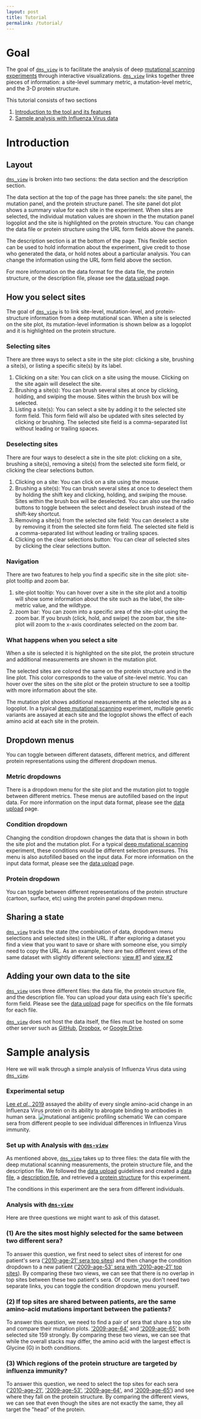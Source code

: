 ```yaml
---
layout: post
title: Tutorial
permalink: /tutorial/
---
```


# Goal
The goal of <a href="https://dms-view.github.io" target="_blank">`dms_view`</a> is to facilitate the analysis of deep [mutational scanning experiments](/docs/dms) through interactive visualizations.
<a href="https://dms-view.github.io" target="_blank">`dms_view`</a> links together three pieces of information: a site-level summary metric, a mutation-level metric, and the 3-D protein structure.

This tutorial consists of two sections
1. [Introduction to the tool and its features](#introduction)
2. [Sample analysis with Influenza Virus data](#sample-analysis)

# Introduction

## Layout

<a href="https://dms-view.github.io" target="_blank">`dms_view`</a> is broken into two sections: the data section and the description section.

The data section at the top of the page has three panels: the site panel, the mutation panel, and the protein structure panel.
The site panel dot plot shows a summary value for each site in the experiment.
When sites are selected, the individual mutation values are shown in the the mutation panel logoplot and the site is highlighted on the protein structure.
You can change the data file or protein structure using the URL form fields above the panels.

The description section is at the bottom of the page.
This flexible section can be used to hold information about the experiment, give credit to those who generated the data, or hold notes about a particular analysis.
You can change the information using the URL form field above the section.

For more information on the data format for the data file, the protein structure, or the description file, please see the [data upload](/docs/dataupload) page.

## How you select sites
The goal of <a href="https://dms-view.github.io" target="_blank">`dms_view`</a> is to link site-level, mutation-level, and protein-structure information from a deep mutational scan.
When a site is selected on the site plot, its mutation-level information is shown below as a logoplot and it is highlighted on the protein structure.

### Selecting sites
There are three ways to select a site in the site plot: clicking a site, brushing a site(s), or listing a specific site(s) by its label.

1. Clicking on a site: You can click on a site using the mouse. Clicking on the site again will deselect the site.  
2. Brushing a site(s): You can brush several sites at once by clicking, holding, and swiping the mouse. Sites within the brush box will be selected.
3. Listing a site(s): You can select a site by adding it to the selected site form field. This form field will also be updated with sites selected by clicking or brushing. The selected site field is a comma-separated list without leading or trailing spaces.

### Deselecting sites
There are four ways to deselect a site in the site plot: clicking on a site, brushing a site(s), removing a site(s) from the selected site form field, or clicking the clear selections button.

1. Clicking on a site: You can click on a site using the mouse.
2. Brushing a site(s): You can brush several sites at once to deselect them by holding the shift key and clicking, holding, and swiping the mouse. Sites within the brush box will be deselected. You can also use the radio buttons to toggle between the select and deselect brush instead of the shift-key shortcut.
3. Removing a site(s) from the selected site field: You can deselect a site by removing it from the selected site form field. The selected site field is a comma-separated list without leading or trailing spaces.
4. Clicking on the clear selections button: You can clear _all_ selected sites by clicking the clear selections button.

### Navigation

There are two features to help you find a specific site in the site plot: site-plot tooltip and zoom bar.

1. site-plot tooltip: You can hover over a site in the site plot and a tooltip will show some information about the site such as the label, the site-metric value, and the wildtype.
2. zoom bar: You can zoom into a specific area of the site-plot using the zoom bar. If you brush (click, hold, and swipe) the zoom bar, the site-plot will zoom to the x-axis coordinates selected on the zoom bar.

### What happens when you select a site

When a site is selected it is highlighted on the site plot, the protein structure and additional measurements are shown in the mutation plot.

The selected sites are colored the same on the protein structure and in the line plot.
This color corresponds to the value of site-level metric.
You can hover over the sites on the site plot or the protein structure to see a tooltip with more information about the site.

The mutation plot shows additional measurements at the selected site as a logoplot.
In a typical [deep mutational scanning](/docs/dms) experiment, multiple genetic variants are assayed at each site and the logoplot shows the effect of each amino acid at each site in the protein.

## Dropdown menus

You can toggle between different datasets, different metrics, and different protein representations using the different dropdown menus.

### Metric dropdowns

There is a dropdown menu for the site plot and the mutation plot to toggle between different metrics.
These menus are autofilled based on the input data.
For more information on the input data format, please see the [data upload](/docs/dataupload) page.

### Condition dropdown

Changing the condition dropdown changes the data that is shown in both the site plot and the mutation plot.
For a typical [deep mutational scanning](/docs/dms) experiment, these conditions would be different selection pressures.
This menu is also autofilled based on the input data.
For more information on the input data format, please see the [data upload](/docs/dataupload) page.

### Protein dropdown

You can toggle between different representations of the protein structure (cartoon, surface, etc) using the protein panel dropdown menu.  

## Sharing a state

<a href="https://dms-view.github.io" target="_blank">`dms_view`</a> tracks the state (the combination of data, dropdown menu selections and selected sites) in the URL.
If after exploring a dataset you find a view that you want to save or share with someone else, you simply need to copy the URL.
As an example, here are two different views of the same dataset with slightly different selections: <a href="https://dms-view.github.io/?markdown-url=https%3A%2F%2Fraw.githubusercontent.com%2Fdms-view%2Fdms-view.github.io%2Fmaster%2Flee2019mapping.md&data-url=https%3A%2F%2Fraw.githubusercontent.com%2Fdms-view%2Fdms-view.github.io%2Fmaster%2Fflu_dms-view.csv&condition=2010-age-21&site_metric=site_Positive+Differential+Selection&mutation_metric=mut_Differential+Selection&selected_sites=144%2C157%2C159%2C160%2C189%2C193%2C222%2C224&pdb-url=https%3A%2F%2Fraw.githubusercontent.com%2Fdms-view%2Fdms-view.github.io%2Fmaster%2F4O5N_trimer.pdb" target="_blank">view #1</a> and <a href="https://dms-view.github.io/?markdown-url=https%3A%2F%2Fraw.githubusercontent.com%2Fdms-view%2Fdms-view.github.io%2Fmaster%2Flee2019mapping.md&data-url=https%3A%2F%2Fraw.githubusercontent.com%2Fdms-view%2Fdms-view.github.io%2Fmaster%2Fflu_dms-view.csv&condition=2009-age-53&site_metric=site_Positive+Differential+Selection&mutation_metric=mut_Differential+Selection&selected_sites=144%2C157%2C159%2C160%2C189%2C193%2C222%2C224&pdb-url=https%3A%2F%2Fraw.githubusercontent.com%2Fdms-view%2Fdms-view.github.io%2Fmaster%2F4O5N_trimer.pdb" target="_blank">view #2</a>

## Adding your own data to the site

<a href="https://dms-view.github.io" target="_blank">`dms_view`</a> uses three different files: the data file, the protein structure file, and the description file.
You can upload your data using each file's specific form field. Please see the [data upload](/docs/dataupload) page for specifics on the file formats for each file.

<a href="https://dms-view.github.io" target="_blank">`dms_view`</a> does not host the data itself, the files must be hosted on some other server such as [GitHub](https://www.github.com), [Dropbox](https://www.dropbox.com), or [Google Drive](https://www.google.com/drive/).

# Sample analysis

Here we will walk through a simple analysis of Influenza Virus data using <a href="https://dms-view.github.io" target="_blank">`dms_view`</a>.

### Experimental setup

[Lee _et al_., 2019](https://elifesciences.org/articles/49324) assayed the ability of every single amino-acid change in an Influenza Virus protein on its ability to abrogate binding to antibodies in human sera.
![mutational antigenic profiling schematic](/images/map_schematic.png)
We can compare sera from different people to see individual differences in Influenza Virus immunity.

### Set up with Analysis with [`dms-view`](jbloomlab.github.io/dms-view)

As mentioned above, <a href="https://dms-view.github.io" target="_blank">`dms_view`</a> takes up to three files: the data file with the deep mutational scanning measurements, the protein structure file, and the description file.
We followed the [data upload](/docs/dataupload) guidelines and created a [data file](https://github.com/jbloomlab/dms-view/blob/master/docs/_data/IAV/flu_dms-view.csv), a [description file](https://github.com/jbloomlab/dms-view/blob/master/docs/_data/IAV/lee2019mapping.md), and retrieved a [protein structure](https://github.com/jbloomlab/dms-view/blob/master/docs/_data/IAV/4O5N_trimer.pdb) for this experiment.

The conditions in this experiment are the sera from different individuals.

### Analysis with [`dms-view`](jbloomlab.github.io/dms-view)

Here are three questions we might want to ask of this dataset.

### (1) Are the sites most highly selected for the same between two different sera?

To answer this question, we first need to select sites of interest for one patient's sera (<a href="https://dms-view.github.io/?markdown-url=https%3A%2F%2Fraw.githubusercontent.com%2Fdms-view%2Fdms-view.github.io%2Fmaster%2Flee2019mapping.md&pdb-url=https%3A%2F%2Fraw.githubusercontent.com%2Fdms-view%2Fdms-view.github.io%2Fmaster%2F4O5N_trimer.pdb&data-url=https%3A%2F%2Fraw.githubusercontent.com%2Fdms-view%2Fdms-view.github.io%2Fmaster%2Fflu_dms-view.csv&condition=2010-age-21&site_metric=site_Positive+Differential+Selection&mutation_metric=mut_Differential+Selection&selected_sites=144%2C159%2C193%2C222%2C244" target="_blank">'2010-age-21' sera top sites</a>) and then change the condition dropdown to a new patient (<a href="https://dms-view.github.io/?markdown-url=https%3A%2F%2Fraw.githubusercontent.com%2Fdms-view%2Fdms-view.github.io%2Fmaster%2Flee2019mapping.md&pdb-url=https%3A%2F%2Fraw.githubusercontent.com%2Fdms-view%2Fdms-view.github.io%2Fmaster%2F4O5N_trimer.pdb&data-url=https%3A%2F%2Fraw.githubusercontent.com%2Fdms-view%2Fdms-view.github.io%2Fmaster%2Fflu_dms-view.csv&condition=2009-age-53&site_metric=site_Positive+Differential+Selection&mutation_metric=mut_Differential+Selection&selected_sites=144%2C159%2C193%2C222%2C244" target="_blank">'2009-age-53' sera with '2010-age-21' top sites</a>).
By comparing these two views, we can see that there is no overlap in top sites between these two patient's sera.
Of course, you don't need two separate links, you can toggle the condition dropdown menu yourself.

### (2) If top sites are shared between patients, are the same amino-acid mutations important between the patients?

To answer this question, we need to find a pair of sera that share a top site and compare their mutation plots.
<a href="https://dms-view.github.io/?markdown-url=https%3A%2F%2Fraw.githubusercontent.com%2Fdms-view%2Fdms-view.github.io%2Fmaster%2Flee2019mapping.md&pdb-url=https%3A%2F%2Fraw.githubusercontent.com%2Fdms-view%2Fdms-view.github.io%2Fmaster%2F4O5N_trimer.pdb&data-url=https%3A%2F%2Fraw.githubusercontent.com%2Fdms-view%2Fdms-view.github.io%2Fmaster%2Fflu_dms-view.csv&condition=2009-age-64&site_metric=site_Positive+Differential+Selection&mutation_metric=mut_Differential+Selection&selected_sites=159" target="_blank">'2009-age-64'</a> and <a href="https://dms-view.github.io/?markdown-url=https%3A%2F%2Fraw.githubusercontent.com%2Fdms-view%2Fdms-view.github.io%2Fmaster%2Flee2019mapping.md&pdb-url=https%3A%2F%2Fraw.githubusercontent.com%2Fdms-view%2Fdms-view.github.io%2Fmaster%2F4O5N_trimer.pdb&data-url=https%3A%2F%2Fraw.githubusercontent.com%2Fdms-view%2Fdms-view.github.io%2Fmaster%2Fflu_dms-view.csv&condition=2009-age-65&site_metric=site_Positive+Differential+Selection&mutation_metric=mut_Differential+Selection&selected_sites=159" target="_blank">'2009-age-65'</a> both selected site 159 strongly.
By comparing these two views, we can see that while the overall stacks may differ, the amino acid with the largest effect is Glycine (G) in both conditions.

### (3) Which regions of the protein structure are targeted by influenza immunity?

To answer this question, we need to select the top sites for each sera (<a href="https://dms-view.github.io/?markdown-url=https%3A%2F%2Fraw.githubusercontent.com%2Fdms-view%2Fdms-view.github.io%2Fmaster%2Flee2019mapping.md&pdb-url=https%3A%2F%2Fraw.githubusercontent.com%2Fdms-view%2Fdms-view.github.io%2Fmaster%2F4O5N_trimer.pdb&data-url=https%3A%2F%2Fraw.githubusercontent.com%2Fdms-view%2Fdms-view.github.io%2Fmaster%2Fflu_dms-view.csv&condition=2010-age-21&site_metric=site_Positive+Differential+Selection&mutation_metric=mut_Differential+Selection&selected_sites=144%2C159%2C193%2C222" target="_blank">'2010-age-21'</a>, <a href="https://dms-view.github.io/?markdown-url=https%3A%2F%2Fraw.githubusercontent.com%2Fdms-view%2Fdms-view.github.io%2Fmaster%2Flee2019mapping.md&pdb-url=https%3A%2F%2Fraw.githubusercontent.com%2Fdms-view%2Fdms-view.github.io%2Fmaster%2F4O5N_trimer.pdb&data-url=https%3A%2F%2Fraw.githubusercontent.com%2Fdms-view%2Fdms-view.github.io%2Fmaster%2Fflu_dms-view.csv&condition=2009-age-53&site_metric=site_Positive+Differential+Selection&mutation_metric=mut_Differential+Selection&selected_sites=157%2C160" target="_blank">'2009-age-53'</a>, <a href="https://dms-view.github.io/?markdown-url=https%3A%2F%2Fraw.githubusercontent.com%2Fdms-view%2Fdms-view.github.io%2Fmaster%2Flee2019mapping.md&pdb-url=https%3A%2F%2Fraw.githubusercontent.com%2Fdms-view%2Fdms-view.github.io%2Fmaster%2F4O5N_trimer.pdb&data-url=https%3A%2F%2Fraw.githubusercontent.com%2Fdms-view%2Fdms-view.github.io%2Fmaster%2Fflu_dms-view.csv&condition=2009-age-64&site_metric=site_Positive+Differential+Selection&mutation_metric=mut_Differential+Selection&selected_sites=159%2C222%2C244" target="_blank">'2009-age-64'</a>, and <a href="https://dms-view.github.io/?markdown-url=https%3A%2F%2Fraw.githubusercontent.com%2Fdms-view%2Fdms-view.github.io%2Fmaster%2Flee2019mapping.md&pdb-url=https%3A%2F%2Fraw.githubusercontent.com%2Fdms-view%2Fdms-view.github.io%2Fmaster%2F4O5N_trimer.pdb&data-url=https%3A%2F%2Fraw.githubusercontent.com%2Fdms-view%2Fdms-view.github.io%2Fmaster%2Fflu_dms-view.csv&condition=2009-age-65&site_metric=site_Positive+Differential+Selection&mutation_metric=mut_Differential+Selection&selected_sites=159%2C160%2C193" target="_blank">'2009-age-65'</a>) and see where they fall on the protein structure.
By comparing the different views, we can see that even though the sites are not exactly the same, they all target the "head" of the protein.
